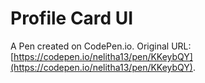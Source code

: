 # Profile Card UI

A Pen created on CodePen.io. Original URL: [https://codepen.io/nelitha13/pen/KKeybQY](https://codepen.io/nelitha13/pen/KKeybQY).

